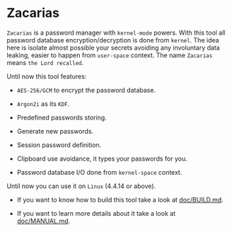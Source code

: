 # Zacarias

``Zacarias`` is a password manager with ``kernel-mode`` powers. With this tool all password database encryption/decryption
is done from ``kernel``. The idea here is isolate almost possible your secrets avoiding any involuntary data leaking,
easier to happen from ``user-space`` context. The name ``Zacarias`` means ``the Lord recalled``.

Until now this tool features:

- ``AES-256/GCM`` to encrypt the password database.

- ``Argon2i`` as its ``KDF``.

- Predefined passwords storing.

- Generate new passwords.

- Session password definition.

- Clipboard use avoidance, it types your passwords for you.

- Password database I/O done from ``kernel-space`` context.

Until now you can use it on ``Linux`` (4.4.14 or above).

- If you want to know how to build this tool take a look at [doc/BUILD.md](https://github.com/rafael-santiago/zacarias/blob/master/doc/BUILD.md).

- If you want to learn more details about it take a look at [doc/MANUAL.md](https://github.com/rafael-santiago/zacarias/blob/master/doc/MANUAL.md).
